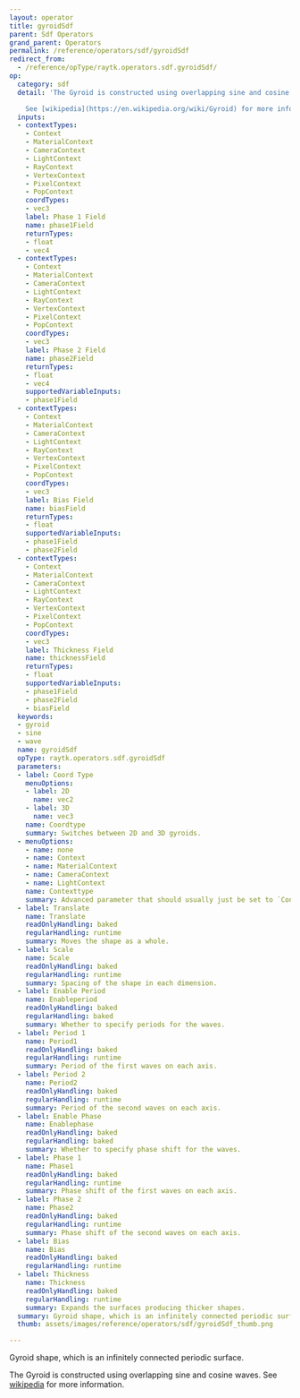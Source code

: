 ```yaml
---
layout: operator
title: gyroidSdf
parent: Sdf Operators
grand_parent: Operators
permalink: /reference/operators/sdf/gyroidSdf
redirect_from:
  - /reference/opType/raytk.operators.sdf.gyroidSdf/
op:
  category: sdf
  detail: 'The Gyroid is constructed using overlapping sine and cosine waves.

    See [wikipedia](https://en.wikipedia.org/wiki/Gyroid) for more information.'
  inputs:
  - contextTypes:
    - Context
    - MaterialContext
    - CameraContext
    - LightContext
    - RayContext
    - VertexContext
    - PixelContext
    - PopContext
    coordTypes:
    - vec3
    label: Phase 1 Field
    name: phase1Field
    returnTypes:
    - float
    - vec4
  - contextTypes:
    - Context
    - MaterialContext
    - CameraContext
    - LightContext
    - RayContext
    - VertexContext
    - PixelContext
    - PopContext
    coordTypes:
    - vec3
    label: Phase 2 Field
    name: phase2Field
    returnTypes:
    - float
    - vec4
    supportedVariableInputs:
    - phase1Field
  - contextTypes:
    - Context
    - MaterialContext
    - CameraContext
    - LightContext
    - RayContext
    - VertexContext
    - PixelContext
    - PopContext
    coordTypes:
    - vec3
    label: Bias Field
    name: biasField
    returnTypes:
    - float
    supportedVariableInputs:
    - phase1Field
    - phase2Field
  - contextTypes:
    - Context
    - MaterialContext
    - CameraContext
    - LightContext
    - RayContext
    - VertexContext
    - PixelContext
    - PopContext
    coordTypes:
    - vec3
    label: Thickness Field
    name: thicknessField
    returnTypes:
    - float
    supportedVariableInputs:
    - phase1Field
    - phase2Field
    - biasField
  keywords:
  - gyroid
  - sine
  - wave
  name: gyroidSdf
  opType: raytk.operators.sdf.gyroidSdf
  parameters:
  - label: Coord Type
    menuOptions:
    - label: 2D
      name: vec2
    - label: 3D
      name: vec3
    name: Coordtype
    summary: Switches between 2D and 3D gyroids.
  - menuOptions:
    - name: none
    - name: Context
    - name: MaterialContext
    - name: CameraContext
    - name: LightContext
    name: Contexttype
    summary: Advanced parameter that should usually just be set to `Context`.
  - label: Translate
    name: Translate
    readOnlyHandling: baked
    regularHandling: runtime
    summary: Moves the shape as a whole.
  - label: Scale
    name: Scale
    readOnlyHandling: baked
    regularHandling: runtime
    summary: Spacing of the shape in each dimension.
  - label: Enable Period
    name: Enableperiod
    readOnlyHandling: baked
    regularHandling: baked
    summary: Whether to specify periods for the waves.
  - label: Period 1
    name: Period1
    readOnlyHandling: baked
    regularHandling: runtime
    summary: Period of the first waves on each axis.
  - label: Period 2
    name: Period2
    readOnlyHandling: baked
    regularHandling: runtime
    summary: Period of the second waves on each axis.
  - label: Enable Phase
    name: Enablephase
    readOnlyHandling: baked
    regularHandling: baked
    summary: Whether to specify phase shift for the waves.
  - label: Phase 1
    name: Phase1
    readOnlyHandling: baked
    regularHandling: runtime
    summary: Phase shift of the first waves on each axis.
  - label: Phase 2
    name: Phase2
    readOnlyHandling: baked
    regularHandling: runtime
    summary: Phase shift of the second waves on each axis.
  - label: Bias
    name: Bias
    readOnlyHandling: baked
    regularHandling: runtime
  - label: Thickness
    name: Thickness
    readOnlyHandling: baked
    regularHandling: runtime
    summary: Expands the surfaces producing thicker shapes.
  summary: Gyroid shape, which is an infinitely connected periodic surface.
  thumb: assets/images/reference/operators/sdf/gyroidSdf_thumb.png

---
```



Gyroid shape, which is an infinitely connected periodic surface.

The Gyroid is constructed using overlapping sine and cosine waves.
See [wikipedia](https://en.wikipedia.org/wiki/Gyroid) for more information.